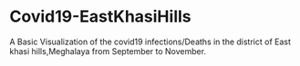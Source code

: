 # Covid19-EastKhasiHills
A Basic Visualization of the covid19 infections/Deaths in the district of East khasi hills,Meghalaya from September to November.
